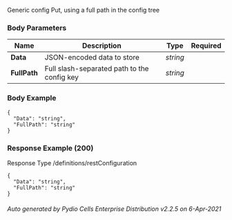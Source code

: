 






 
Generic config Put, using a full path in the config tree  


### Body Parameters

Name | Description | Type | Required
---|---|---|---
**Data** | JSON-encoded data to store | _string_ |   
**FullPath** | Full slash-separated path to the config key | _string_ |   


### Body Example
```
{
  "Data": "string",
  "FullPath": "string"
}
```






### Response Example (200)
Response Type /definitions/restConfiguration

```
{
  "Data": "string",
  "FullPath": "string"
}
```




###### Auto generated by Pydio Cells Enterprise Distribution v2.2.5 on 6-Apr-2021
